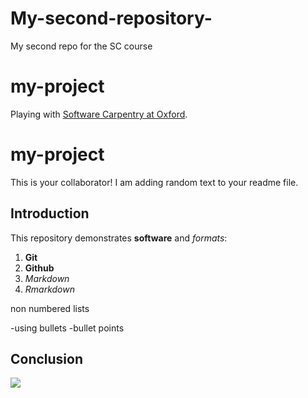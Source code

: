 # My-second-repository-
My second repo for the SC course 

# my-project

Playing with [Software Carpentry at Oxford](http://jule32.github.io/2016-07-12-Oxford).

# my-project

This is your collaborator! I am adding random text to your readme file.

## Introduction

This repository demonstrates **software** and _formats_:

1. **Git**
1. **Github**
1. _Markdown_
1. _Rmarkdown_


non numbered lists 

-using bullets 
-bullet points 

## Conclusion

![](https://octodex.github.com/images/labtocat.png)
